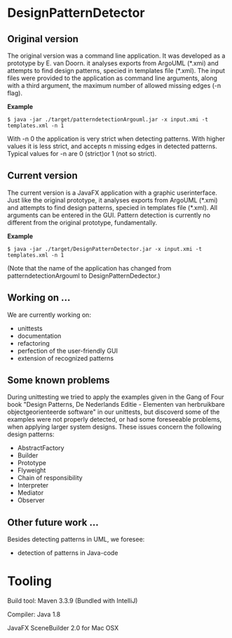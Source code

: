 # DesignPatternDetector

## Original version
The original version was a command line application. It was developed
as a prototype by E. van Doorn. it analyses exports from ArgoUML (\*.xmi) 
and attempts to find design patterns, specied in templates file (\*.xml).
The input files were provided to the application as command line arguments,
along with a third argument, the maximum number of allowed missing edges 
(-n flag).

**Example**

`$ java -jar ./target/patterndetectionArgouml.jar -x input.xmi -t templates.xml -n 1
`

With -n 0 the application is very strict when detecting patterns. With higher values
it is less strict, and accepts n missing edges in detected patterns. Typical values 
for -n are 0 (strict)or 1 (not so strict).

## Current version
The current version is a JavaFX application with a graphic userinterface. 
Just like the original prototype, it analyses exports from ArgoUML (\*.xmi) 
and attempts to find design patterns, specied in templates file (\*.xml).
All arguments can be entered in the GUI. Pattern detection is currently no
different from the original prototype, fundamentally.

**Example**

`$ java -jar ./target/DesignPatternDetector.jar -x input.xmi -t templates.xml -n 1
`

(Note that the name of the application has changed from patterndetectionArgouml to DesignPatternDedector.)

## Working on ...
We are currently working on:
* unittests
* documentation
* refactoring
* perfection of the user-friendly GUI
* extension of recognized patterns

## Some known problems
During unittesting we tried to apply the examples given in the 
Gang of Four book "Design Patterns, De Nederlands Editie - Elementen 
van herbruikbare objectgeorienteerde software" in our unittests, but 
discoverd some of the examples were not properly detected, or had some
foreseeable problems, when applying larger system designs. These issues
concern the following design patterns:
* AbstractFactory
* Builder
* Prototype
* Flyweight
* Chain of responsibility
* Interpreter
* Mediator
* Observer


## Other future work ...
Besides detecting patterns in UML, we foresee:
* detection of patterns in Java-code

# Tooling
Build tool: Maven 3.3.9 (Bundled with IntelliJ)

Compiler: Java 1.8

JavaFX SceneBuilder 2.0 for Mac OSX
